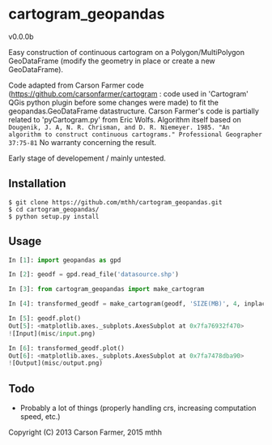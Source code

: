 # cartogram_geopandas
v0.0.0b

Easy construction of continuous cartogram on a Polygon/MultiPolygon GeoDataFrame (modify the geometry in place or create a new GeoDataFrame).

Code adapted from Carson Farmer code (https://github.com/carsonfarmer/cartogram : code used in 'Cartogram' QGis python plugin before some changes were made) to fit the geopandas.GeoDataFrame datastructure. Carson Farmer's code is partially related to 'pyCartogram.py' from Eric Wolfs.
Algorithm itself based on  
```Dougenik, J. A, N. R. Chrisman, and D. R. Niemeyer. 1985. "An algorithm to construct continuous cartograms." Professional Geographer 37:75-81```
No warranty concerning the result.  

Early stage of developement / mainly untested.  

Installation
------------
```
$ git clone https://github.com/mthh/cartogram_geopandas.git
$ cd cartogram_geopandas/
$ python setup.py install
```
  
Usage
-----
```python
In [1]: import geopandas as gpd

In [2]: geodf = gpd.read_file('datasource.shp')

In [3]: from cartogram_geopandas import make_cartogram

In [4]: transformed_geodf = make_cartogram(geodf, 'SIZE(MB)', 4, inplace=False)

In [5]: geodf.plot()
Out[5]: <matplotlib.axes._subplots.AxesSubplot at 0x7fa76932f470>
![Input](misc/input.png)

In [6]: transformed_geodf.plot()
Out[6]: <matplotlib.axes._subplots.AxesSubplot at 0x7fa7478dba90>
![Output](misc/output.png)
```
  
Todo
----
- Probably a lot of things (properly handling crs, increasing computation speed, etc.)  
  

Copyright (C) 2013 Carson Farmer, 2015  mthh

